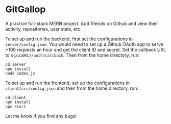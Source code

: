# GitGallop

A practice full-stack MERN project. Add friends on Github and view their activity, repositories, user stats, etc.

To set up and run the backend, first set the configurations in `server/config.json`. You would need to set up a Github OAuth app to serve >100 requests an hour and get the client ID and secret. Set the callback URL to `${apiURL}/auth/callback`. Then from the home directory, run:

```
cd server
npm install
node index.js
```

To set up and run the frontend, set up the configurations in `client/src/config.json` and then from the home directory, run:
```
cd client
npm install
npm start
```

Let me know if you find any bugs!
